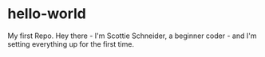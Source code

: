 # hello-world
My first Repo.
Hey there - I'm Scottie Schneider, a beginner coder - and I'm setting everything up for the first time.

